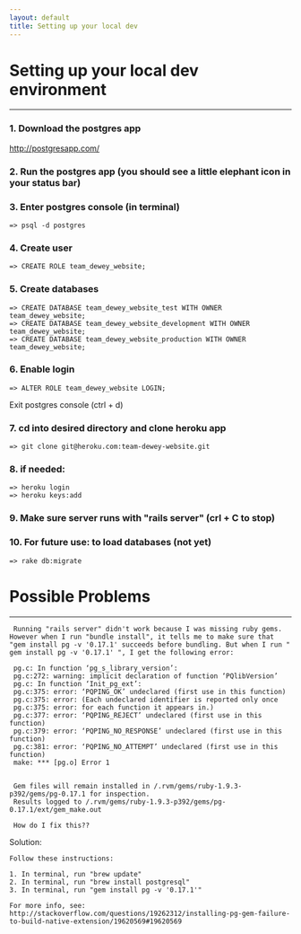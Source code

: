 ```yaml
---
layout: default
title: Setting up your local dev
---
```


# Setting up your local dev environment
--------------

### 1. Download the postgres app
http://postgresapp.com/

### 2. Run the postgres app (you should see a little elephant icon in your status bar)
### 3. Enter postgres console (in terminal)
    => psql -d postgres

### 4. Create user
    => CREATE ROLE team_dewey_website;


### 5. Create databases

    => CREATE DATABASE team_dewey_website_test WITH OWNER team_dewey_website;
    => CREATE DATABASE team_dewey_website_development WITH OWNER team_dewey_website;
    => CREATE DATABASE team_dewey_website_production WITH OWNER team_dewey_website;

### 6. Enable login
    => ALTER ROLE team_dewey_website LOGIN;
Exit postgres console (ctrl + d)

### 7. cd into desired directory and clone heroku app
    => git clone git@heroku.com:team-dewey-website.git

### 8. if needed:
    => heroku login
    => heroku keys:add

### 9. Make sure server runs with "rails server" (crl + C to stop)

### 10. For future use: to load databases (not yet)
    => rake db:migrate


# Possible Problems
-------------
     Running "rails server" didn't work because I was missing ruby gems. However when I run "bundle install", it tells me to make sure that "gem install pg -v '0.17.1' succeeds before bundling. But when I run " gem install pg -v '0.17.1' ", I get the following error:
     
     pg.c: In function ‘pg_s_library_version’:
     pg.c:272: warning: implicit declaration of function ‘PQlibVersion’
     pg.c: In function ‘Init_pg_ext’:
     pg.c:375: error: ‘PQPING_OK’ undeclared (first use in this function)
     pg.c:375: error: (Each undeclared identifier is reported only once
     pg.c:375: error: for each function it appears in.)
     pg.c:377: error: ‘PQPING_REJECT’ undeclared (first use in this function)
     pg.c:379: error: ‘PQPING_NO_RESPONSE’ undeclared (first use in this function)
     pg.c:381: error: ‘PQPING_NO_ATTEMPT’ undeclared (first use in this function)
     make: *** [pg.o] Error 1
     
     
     Gem files will remain installed in /.rvm/gems/ruby-1.9.3-p392/gems/pg-0.17.1 for inspection.
     Results logged to /.rvm/gems/ruby-1.9.3-p392/gems/pg-0.17.1/ext/gem_make.out
     
     How do I fix this??

Solution:

    Follow these instructions:

    1. In terminal, run "brew update"
    2. In terminal, run "brew install postgresql"
    3. In terminal, run "gem install pg -v '0.17.1'"
    
    For more info, see: http://stackoverflow.com/questions/19262312/installing-pg-gem-failure-to-build-native-extension/19620569#19620569
